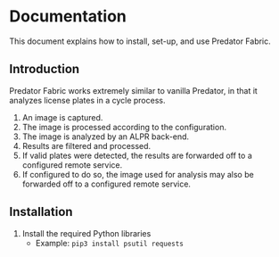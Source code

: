 # Documentation

This document explains how to install, set-up, and use Predator Fabric.


## Introduction

Predator Fabric works extremely similar to vanilla Predator, in that it analyzes license plates in a cycle process.

1. An image is captured.
2. The image is processed according to the configuration.
3. The image is analyzed by an ALPR back-end.
4. Results are filtered and processed.
5. If valid plates were detected, the results are forwarded off to a configured remote service.
6. If configured to do so, the image used for analysis may also be forwarded off to a configured remote service.


## Installation

1. Install the required Python libraries
    - Example: `pip3 install psutil requests`
